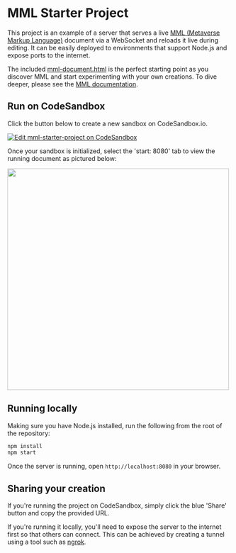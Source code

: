 # MML Starter Project

This project is an example of a server that serves a live
[MML (Metaverse Markup Language)](https://mml.io/) document via a WebSocket and reloads it live
during editing. It can be easily deployed to environments that support Node.js and expose ports to
the internet.

The included [mml-document.html](/src/mml-document.html) is the perfect starting point as you
discover MML and start experimenting with your own creations. To dive deeper, please see the
[MML documentation](https://mml.io/docs).

## Run on CodeSandbox

Click the button below to create a new sandbox on CodeSandbox.io.

[![Edit mml-starter-project on CodeSandbox](https://codesandbox.io/static/img/play-codesandbox.svg)](https://codesandbox.io/s/github/mml-io/mml-starter-project)

Once your sandbox is initialized, select the 'start: 8080' tab to view the running document as
pictured below:

<img src="https://raw.githubusercontent.com/mml-io/mml-starter-project/main/CodeSandbox.png" width="500">

## Running locally

Making sure you have Node.js installed, run the following from the root of the repository:

```bash
npm install
npm start
```

Once the server is running, open `http://localhost:8080` in your browser.

## Sharing your creation

If you're running the project on CodeSandbox, simply click the blue 'Share' button and copy the
provided URL.

If you're running it locally, you'll need to expose the server to the internet first so that others
can connect. This can be achieved by creating a tunnel using a tool such as
[ngrok](https://ngrok.com).
